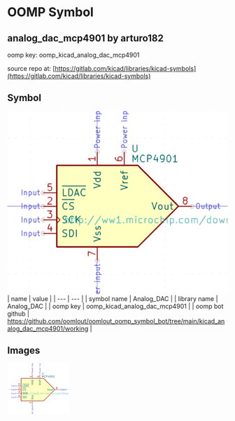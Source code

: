 # OOMP Symbol  
## analog_dac_mcp4901  by arturo182  
  
oomp key: oomp_kicad_analog_dac_mcp4901  
  
source repo at: [https://gitlab.com/kicad/libraries/kicad-symbols](https://gitlab.com/kicad/libraries/kicad-symbols)  
## Symbol  
  
[![working.png](working_600.png)](working.png)  
| name | value | 
| --- | --- | 
| symbol name | Analog_DAC | 
| library name | Analog_DAC | 
| oomp key | oomp_kicad_analog_dac_mcp4901 | 
| oomp bot github | https://github.com/oomlout/oomlout_oomp_symbol_bot/tree/main/kicad_analog_dac_mcp4901/working | 
## Images  
  
[![working.png](working_140.png)](working.png)  
